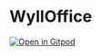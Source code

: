 # WyllOffice

[![Open in Gitpod](https://gitpod.io/button/open-in-gitpod.svg)](https://gitpod.io/#<your-repository-url>)
